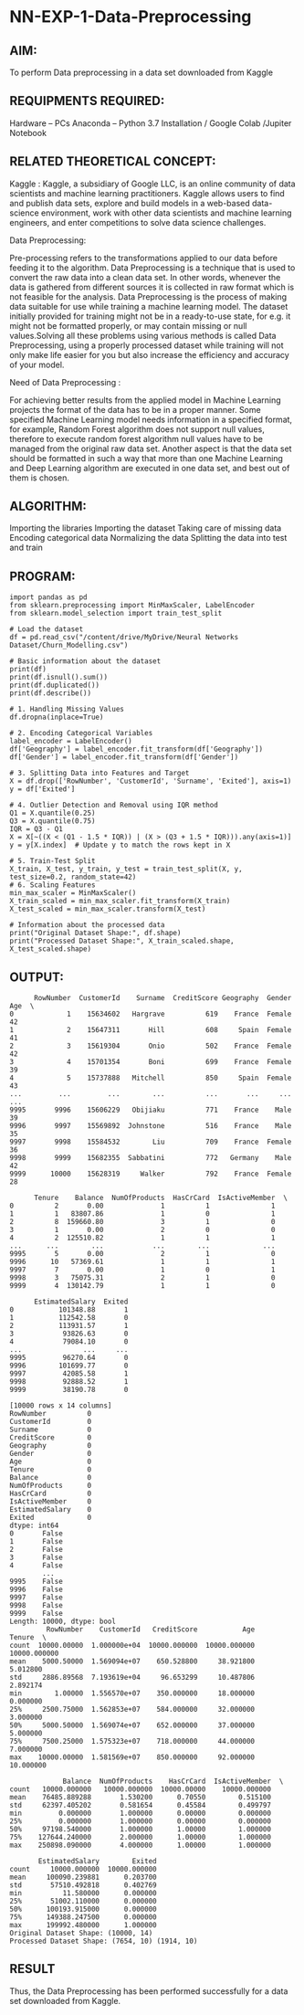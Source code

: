 # NN-EXP-1-Data-Preprocessing

## AIM:

To perform Data preprocessing in a data set downloaded from Kaggle

## REQUIPMENTS REQUIRED:
Hardware – PCs
Anaconda – Python 3.7 Installation / Google Colab /Jupiter Notebook

## RELATED THEORETICAL CONCEPT:

Kaggle :
Kaggle, a subsidiary of Google LLC, is an online community of data scientists and machine learning practitioners. Kaggle allows users to find and publish data sets, explore and build models in a web-based data-science environment, work with other data scientists and machine learning engineers, and enter competitions to solve data science challenges.

Data Preprocessing:

Pre-processing refers to the transformations applied to our data before feeding it to the algorithm. Data Preprocessing is a technique that is used to convert the raw data into a clean data set. In other words, whenever the data is gathered from different sources it is collected in raw format which is not feasible for the analysis.
Data Preprocessing is the process of making data suitable for use while training a machine learning model. The dataset initially provided for training might not be in a ready-to-use state, for e.g. it might not be formatted properly, or may contain missing or null values.Solving all these problems using various methods is called Data Preprocessing, using a properly processed dataset while training will not only make life easier for you but also increase the efficiency and accuracy of your model.

Need of Data Preprocessing :

For achieving better results from the applied model in Machine Learning projects the format of the data has to be in a proper manner. Some specified Machine Learning model needs information in a specified format, for example, Random Forest algorithm does not support null values, therefore to execute random forest algorithm null values have to be managed from the original raw data set.
Another aspect is that the data set should be formatted in such a way that more than one Machine Learning and Deep Learning algorithm are executed in one data set, and best out of them is chosen.


## ALGORITHM:
Importing the libraries
Importing the dataset
Taking care of missing data
Encoding categorical data
Normalizing the data
Splitting the data into test and train

## PROGRAM:
```
import pandas as pd
from sklearn.preprocessing import MinMaxScaler, LabelEncoder
from sklearn.model_selection import train_test_split

# Load the dataset
df = pd.read_csv("/content/drive/MyDrive/Neural Networks Dataset/Churn_Modelling.csv")

# Basic information about the dataset
print(df)
print(df.isnull().sum())
print(df.duplicated())
print(df.describe())

# 1. Handling Missing Values
df.dropna(inplace=True)

# 2. Encoding Categorical Variables
label_encoder = LabelEncoder()
df['Geography'] = label_encoder.fit_transform(df['Geography'])
df['Gender'] = label_encoder.fit_transform(df['Gender'])

# 3. Splitting Data into Features and Target
X = df.drop(['RowNumber', 'CustomerId', 'Surname', 'Exited'], axis=1)
y = df['Exited']

# 4. Outlier Detection and Removal using IQR method
Q1 = X.quantile(0.25)
Q3 = X.quantile(0.75)
IQR = Q3 - Q1
X = X[~((X < (Q1 - 1.5 * IQR)) | (X > (Q3 + 1.5 * IQR))).any(axis=1)]
y = y[X.index]  # Update y to match the rows kept in X

# 5. Train-Test Split
X_train, X_test, y_train, y_test = train_test_split(X, y, test_size=0.2, random_state=42)
# 6. Scaling Features
min_max_scaler = MinMaxScaler()
X_train_scaled = min_max_scaler.fit_transform(X_train)
X_test_scaled = min_max_scaler.transform(X_test)

# Information about the processed data
print("Original Dataset Shape:", df.shape)
print("Processed Dataset Shape:", X_train_scaled.shape, X_test_scaled.shape)
```
## OUTPUT:
```
      RowNumber  CustomerId    Surname  CreditScore Geography  Gender  Age  \
0             1    15634602   Hargrave          619    France  Female   42   
1             2    15647311       Hill          608     Spain  Female   41   
2             3    15619304       Onio          502    France  Female   42   
3             4    15701354       Boni          699    France  Female   39   
4             5    15737888   Mitchell          850     Spain  Female   43   
...         ...         ...        ...          ...       ...     ...  ...   
9995       9996    15606229   Obijiaku          771    France    Male   39   
9996       9997    15569892  Johnstone          516    France    Male   35   
9997       9998    15584532        Liu          709    France  Female   36   
9998       9999    15682355  Sabbatini          772   Germany    Male   42   
9999      10000    15628319     Walker          792    France  Female   28   

      Tenure    Balance  NumOfProducts  HasCrCard  IsActiveMember  \
0          2       0.00              1          1               1   
1          1   83807.86              1          0               1   
2          8  159660.80              3          1               0   
3          1       0.00              2          0               0   
4          2  125510.82              1          1               1   
...      ...        ...            ...        ...             ...   
9995       5       0.00              2          1               0   
9996      10   57369.61              1          1               1   
9997       7       0.00              1          0               1   
9998       3   75075.31              2          1               0   
9999       4  130142.79              1          1               0   

      EstimatedSalary  Exited  
0           101348.88       1  
1           112542.58       0  
2           113931.57       1  
3            93826.63       0  
4            79084.10       0  
...               ...     ...  
9995         96270.64       0  
9996        101699.77       0  
9997         42085.58       1  
9998         92888.52       1  
9999         38190.78       0  

[10000 rows x 14 columns]
RowNumber          0
CustomerId         0
Surname            0
CreditScore        0
Geography          0
Gender             0
Age                0
Tenure             0
Balance            0
NumOfProducts      0
HasCrCard          0
IsActiveMember     0
EstimatedSalary    0
Exited             0
dtype: int64
0       False
1       False
2       False
3       False
4       False
        ...  
9995    False
9996    False
9997    False
9998    False
9999    False
Length: 10000, dtype: bool
         RowNumber    CustomerId   CreditScore           Age        Tenure  \
count  10000.00000  1.000000e+04  10000.000000  10000.000000  10000.000000   
mean    5000.50000  1.569094e+07    650.528800     38.921800      5.012800   
std     2886.89568  7.193619e+04     96.653299     10.487806      2.892174   
min        1.00000  1.556570e+07    350.000000     18.000000      0.000000   
25%     2500.75000  1.562853e+07    584.000000     32.000000      3.000000   
50%     5000.50000  1.569074e+07    652.000000     37.000000      5.000000   
75%     7500.25000  1.575323e+07    718.000000     44.000000      7.000000   
max    10000.00000  1.581569e+07    850.000000     92.000000     10.000000   

             Balance  NumOfProducts    HasCrCard  IsActiveMember  \
count   10000.000000   10000.000000  10000.00000    10000.000000   
mean    76485.889288       1.530200      0.70550        0.515100   
std     62397.405202       0.581654      0.45584        0.499797   
min         0.000000       1.000000      0.00000        0.000000   
25%         0.000000       1.000000      0.00000        0.000000   
50%     97198.540000       1.000000      1.00000        1.000000   
75%    127644.240000       2.000000      1.00000        1.000000   
max    250898.090000       4.000000      1.00000        1.000000   

       EstimatedSalary        Exited  
count     10000.000000  10000.000000  
mean     100090.239881      0.203700  
std       57510.492818      0.402769  
min          11.580000      0.000000  
25%       51002.110000      0.000000  
50%      100193.915000      0.000000  
75%      149388.247500      0.000000  
max      199992.480000      1.000000  
Original Dataset Shape: (10000, 14)
Processed Dataset Shape: (7654, 10) (1914, 10)
```
## RESULT
Thus, the Data Preprocessing has been performed successfully for a data set downloaded from Kaggle.
